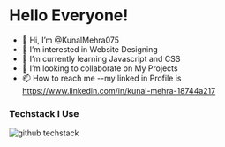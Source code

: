 # Hello Everyone!


- 👋 Hi, I’m @KunalMehra075
- 👀 I’m interested in Website Designing
- 🌱 I’m currently learning Javascript and CSS
- 💞️ I’m looking to collaborate on My Projects
- 📫 How to reach me --my linked in Profile is https://www.linkedin.com/in/kunal-mehra-18744a217

### Techstack I Use
![github techstack](https://user-images.githubusercontent.com/112753481/215295303-b3a01994-aae3-403f-aedf-062a007f69cc.png)

<!---
KunalMehra075/KunalMehra075 is a ✨ special ✨ repository because its `README.md` (this file) appears on your GitHub profile.
You can click the Preview link to take a look at your changes.
--->
